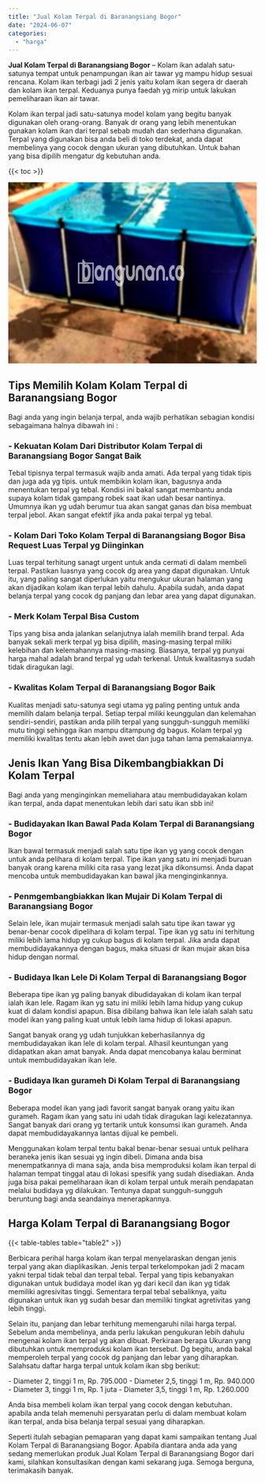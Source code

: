 ```yaml
---
title: "Jual Kolam Terpal di Baranangsiang Bogor"
date: "2024-06-07"
categories: 
  - "harga"
---
```


**Jual Kolam Terpal di Baranangsiang Bogor** – Kolam ikan adalah satu-satunya tempat untuk penampungan ikan air tawar yg mampu hidup sesuai rencana. Kolam ikan terbagi jadi 2 jenis yaitu kolam ikan segera dr daerah dan kolam ikan terpal. Keduanya punya faedah yg mirip untuk lakukan pemeliharaan ikan air tawar.

Kolam ikan terpal jadi satu-satunya model kolam yang begitu banyak digunakan oleh orang-orang. Banyak dr orang yang lebih menentukan gunakan kolam ikan dari terpal sebab mudah dan sederhana digunakan. Terpal yang digunakan bisa anda beli di toko terdekat, anda dapat membelinya yang cocok dengan ukuran yang dibutuhkan. Untuk bahan yang bisa dipilih mengatur dg kebutuhan anda.

{{< toc >}}

![Jual Kolam Terpal di Baranangsiang Bogor](/images/jual-kolam-terpal-55.png)

## Tips Memilih Kolam Kolam Terpal di Baranangsiang Bogor

Bagi anda yang ingin belanja terpal, anda wajib perhatikan sebagian kondisi sebagaimana halnya dibawah ini :

### \- Kekuatan Kolam Dari Distributor Kolam Terpal di Baranangsiang Bogor Sangat Baik

Tebal tipisnya terpal termasuk wajib anda amati. Ada terpal yang tidak tipis dan juga ada yg tipis. untuk membikin kolam ikan, bagusnya anda menentukan terpal yg tebal. Kondisi ini bakal sangat membantu anda supaya kolam tidak gampang robek saat ikan udah besar nantinya. Umumnya ikan yg udah berumur tua akan sangat ganas dan bisa membuat terpal jebol. Akan sangat efektif jika anda pakai terpal yg tebal.

### \- Kolam Dari Toko Kolam Terpal di Baranangsiang Bogor Bisa Request Luas Terpal yg Diinginkan

Luas terpal terhitung sanagt urgent untuk anda cermati di dalam membeli terpal. Pastikan luasnya yang cocok dg area yang dapat digunakan. Untuk itu, yang paling sangat diperlukan yaitu mengukur ukuran halaman yang akan dijadikan kolam ikan terpal lebih dahulu. Apabila sudah, anda dapat belanja terpal yang cocok dg panjang dan lebar area yang dapat digunakan.

### \- Merk Kolam Terpal Bisa Custom

Tips yang bisa anda jalankan selanjutnya ialah memilih brand terpal. Ada banyak sekali merk terpal yg bisa dipilih, masing-masing terpal miliki kelebihan dan kelemahannya masing-masing. Biasanya, terpal yg punyai harga mahal adalah brand terpal yg udah terkenal. Untuk kwalitasnya sudah tidak diragukan lagi.

### \- Kwalitas Kolam Terpal di Baranangsiang Bogor Baik

Kualitas menjadi satu-satunya segi utama yg paling penting untuk anda memilih dalam belanja terpal. Setiap terpal miliki keunggulan dan kelemahan sendiri-sendiri, pastikan anda pilih terpal yang sungguh-sungguh memiliki mutu tinggi sehingga ikan mampu ditampung dg bagus. Kolam terpal yg memiliki kwalitas tentu akan lebih awet dan juga tahan lama pemakaiannya.

## Jenis Ikan Yang Bisa Dikembangbiakkan Di Kolam Terpal

Bagi anda yang menginginkan memeliahara atau membudidayakan kolam ikan terpal, anda dapat menentukan lebih dari satu ikan sbb ini!

### \- Budidayakan Ikan Bawal Pada Kolam Terpal di Baranangsiang Bogor

Ikan bawal termasuk menjadi salah satu tipe ikan yg yang cocok dengan untuk anda pelihara di kolam terpal. Tipe ikan yang satu ini menjadi buruan banyak orang karena miliki cita rasa yang lezat jika dikonsumsi. Anda dapat mencoba untuk membudidayakan kan bawal jika menginginkannya.

### \- Penmgembangbiakkan Ikan Mujair Di Kolam Terpal di Baranangsiang Bogor

Selain lele, ikan mujair termasuk menjadi salah satu tipe ikan tawar yg benar-benar cocok dipelihara di kolam terpal. Tipe ikan yg satu ini terhitung miliki lebih lama hidup yg cukup bagus di kolam terpal. Jika anda dapat membudidayakannya dengan bagus, maka situasi dr ikan mujair akan bisa hidup dengan normal.

### \- Budidaya Ikan Lele Di Kolam Terpal di Baranangsiang Bogor

Beberapa tipe ikan yg paling banyak dibudidayakan di kolam ikan terpal ialah ikan lele. Ragam ikan yg satu ini miliki lebih lama hidup yang cukup kuat di dalam kondisi apapun. Bisa dibilang bahwa ikan lele ialah salah satu model ikan yang paling kuat untuk lebih lama hidup di lokasi apapun.

Sangat banyak orang yg udah tunjukkan keberhasilannya dg membudidayakan ikan lele di kolam terpal. Alhasil keuntungan yang didapatkan akan amat banyak. Anda dapat mencobanya kalau berminat untuk membudidayakan ikan lele.

### \- Budidaya Ikan gurameh Di Kolam Terpal di Baranangsiang Bogor

Beberapa model ikan yang jadi favorit sangat banyak orang yaitu ikan gurameh. Ragam ikan yang satu ini udah tidak diragukan lagi kelezatannya. Sangat banyak dari orang yg tertarik untuk konsumsi ikan gurameh. Anda dapat membudidayakannya lantas dijual ke pembeli.

Menggunakan kolam terpal tentu bakal benar-benar sesuai untuk pelihara beraneka jenis ikan sesuai yg ingin dibeli. Dimana anda bisa menempatkannya di mana saja, anda bisa memproduksi kolam ikan terpal di halaman tempat tinggal atau di lokasi spesifik yang sudah disediakan. Anda juga bisa pakai pemeliharaan ikan di kolam terpal untuk meraih pendapatan melalui budidaya yg dilakukan. Tentunya dapat sungguh-sungguh beruntung bagi anda seandainya menerapkannya.

## Harga Kolam Terpal di Baranangsiang Bogor

{{< table-tables table="table2" >}}

Berbicara perihal harga kolam ikan terpal menyelaraskan dengan jenis terpal yang akan diaplikasikan. Jenis terpal terkelompokan jadi 2 macam yakni terpal tidak tebal dan terpal tebal. Terpal yang tipis kebanyakan digunakan untuk budidaya model ikan yg dari kecil dan ikan yg tidak memiliki agresivitas tinggi. Sementara terpal tebal sebaliknya, yaitu digunakan untuk ikan yg sudah besar dan memiliki tingkat agretivitas yang lebih tinggi.

Selain itu, panjang dan lebar terhitung memengaruhi nilai harga terpal. Sebelum anda membelinya, anda perlu lakukan pengukuran lebih dahulu mengenai kolam ikan terpal yg akan dibuat. Perkiraan berapa Ukuran yang dibutuhkan untuk memproduksi kolam ikan tersebut. Dg begitu, anda bakal memperoleh terpal yang cocok dg panjang dan lebar yang diharapkan. Salahsatu daftar harga terpal untuk kolam ikan sbg berikut:

\- Diameter 2, tinggi 1 m, Rp. 795.000 - Diameter 2,5, tinggi 1 m, Rp. 940.000 - Diameter 3, tinggi 1 m, Rp. 1 juta - Diameter 3,5, tinggi 1 m, Rp. 1.260.000

Anda bisa membeli kolam ikan terpal yang cocok dengan kebutuhan. apabila anda telah memenuhi persyaratan perlu di dalam membuat kolam ikan terpal, anda bisa belanja terpal sesuai yang diharapkan.

Seperti itulah sebagian pemaparan yang dapat kami sampaikan tentang Jual Kolam Terpal di Baranangsiang Bogor. Apabila diantara anda ada yang sedang memerlukan produk Jual Kolam Terpal di Baranangsiang Bogor dari kami, silahkan konsultasikan dengan kami sekarang juga. Semoga berguna, terimakasih banyak.
